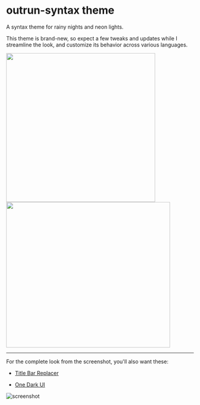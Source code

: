 # outrun-syntax theme

A syntax theme for rainy nights and neon lights.

This theme is brand-new, so expect a few tweaks and updates while I streamline the look, and customize its behavior across various languages.


<p float="left">
  <img src="https://i.imgur.com/AvjekqS.png" width="400" />
  <img src="https://imgur.com/L44rxsI.png" width="440" height="391" /> 
</p>

---

For the complete look from the screenshot, you'll also want these: 

* [Title Bar Replacer](https://atom.io/packages/title-bar-replacer)

* [One Dark UI](https://atom.io/themes/one-dark-ui)

![screenshot](https://i.imgur.com/vSUZ4y2.png)




